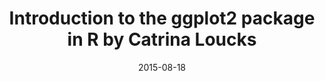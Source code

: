 ---
title: Introduction to the ggplot2 package in R by Catrina Loucks
text: Learn to use R to make visually appealing and reproducible plots!
location:  Simon Fraser University (Burnaby Campus) SSB 7172
link: https://github.com/ttimbers/studyGroup/issues/8
date: 2015-08-18

---
